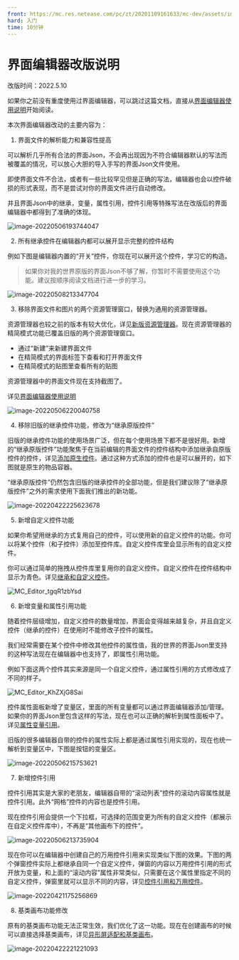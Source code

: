 ```yaml
---
front: https://mc.res.netease.com/pc/zt/20201109161633/mc-dev/assets/img/ui_image004.29b265a4.png
hard: 入门
time: 10分钟
---
```

# 界面编辑器改版说明

改版时间：2022.5.10

如果你之前没有重度使用过界面编辑器，可以跳过这篇文档，直接从[界面编辑器使用说明](./1-界面编辑器使用说明.md)开始阅读。

本次界面编辑器改动的主要内容为：



1. 界面文件的解析能力和兼容性提高

可以解析几乎所有合法的界面Json，不会再出现因为不符合编辑器默认的写法而被覆盖的情况，可以放心大胆的导入手写的界面Json文件使用。

即使界面文件不合法，或者有一些比较罕见但是正确的写法，编辑器也会以控件破损的形式表现，而不是尝试对你的界面文件进行自动修改。

并且界面Json中的继承，变量，属性引用，控件引用等特殊写法在改版后的界面编辑器中都得到了准确的体现。

![image-20220506193744047](./images/image-20220506193744047.png)



2. 所有继承控件在编辑器内都可以展开显示完整的控件结构

例如下图是编辑器内置的“开关”控件，你现在可以展开这个控件，学习它的构造。

> 如果你对我的世界原版的界面Json不够了解，你暂时不需要使用这个功能。建议按顺序阅读文档进行进一步的学习。

![image-20220508213347704](./images/image-20220508213347704.png)



3. 移除界面文件和图片的两个资源管理窗口，替换为通用的资源管理器。

资源管理器也较之前的版本有较大优化，详见[新版资源管理器](../15-资源管理/2.5-资源管理器（新版）.md)。现在资源管理器的精简模式功能已覆盖旧版的两个资源管理窗口。

- 通过“新建”来新建界面文件
- 在精简模式的界面标签下查看和打开界面文件
- 在精简模式的贴图里查看所有的贴图

资源管理器中的界面文件现在支持截图了。

详见[界面编辑器使用说明](./1-界面编辑器使用说明.md#新建界面文件)

![image-20220506220040758](./images/image-20220506220040758.png)



4. 移除旧版的继承控件功能，修改为“继承原版控件”

旧版的继承控件功能的使用场景广泛，但在每个使用场景下都不是很好用。新增的“继承原版控件”功能聚焦于在当前编辑的界面文件的控件结构中添加继承自原版控件的控件，详见[添加原生控件](./18-添加原生控件.md)。通过这种方式添加的控件也是可以展开的，如下图就是原生的物品容器。

“继承原版控件”仍然包含旧版的继承控件的全部功能，但是我们建议除了“继承原版控件”之外的需求使用下面我们推出的新功能。

![image-20220422225623678](./images/image-20220422225623678.png)



5. 新增自定义控件功能

如果你希望用继承的方式复用自己的控件，可以使用新的自定义控件的功能。你可以将某个控件（和子控件）添加至控件库。自定义控件库里会显示所有的自定义控件。

你可以通过简单的拖拽从控件库里复用你的自定义控件。自定义控件在控件结构中显示为青色。详见[继承和自定义控件](./13-继承和自定义控件.md)。

![MC_Editor_tgqR1zbYsd](./images/MC_Editor_tgqR1zbYsd.gif)



6. 新增变量和属性引用功能

随着控件层级增加，自定义控件的数量增加，界面会变得越来越复杂，并且自定义控件（继承的控件）在使用时不能修改子控件的属性。

我们经常需要在某个控件中修改其他控件的属性值，我的世界的界面Json里支持的这种写法现在在编辑器中也支持了，即属性引用功能。

例如下面这两个控件其实来源是同一个自定义控件，通过属性引用的方式修改成了不同的样子。

![MC_Editor_KhZXjG8Sai](./images/MC_Editor_KhZXjG8Sai.gif)

控件属性面板新增了变量区，里面的所有变量都可以通过界面编辑器添加/管理。如果你的界面Json里包含这样的写法，现在也可以正确的解析到属性面板中了。详见[属性变量引用](./15-变量引用和万用控件.md#属性变量引用)。

旧版的很多编辑器自带的控件的属性实际上都是通过属性引用实现的，现在也统一解析到变量区中，下图是按钮的变量区。

![image-20220506215753621](./images/image-20220506215753621.png)



7. 新增控件引用

控件引用其实是大家的老朋友，编辑器自带的“滚动列表”控件的滚动内容属性就是控件引用。此外“网格”控件的内容也是控件引用。

现在控件引用会提供一个下拉框，可选择的范围变更为所有的自定义控件（都展示在自定义控件库中），不再是“其他画布下的控件”。

![image-20220506213735904](./images/image-20220506213735904.png)

现在你可以在编辑器中创建自己的万用控件引用来实现类似下图的效果。下图的两个弹窗控件实际上都继承自同一个自定义控件，弹窗的内容以万用控件引用的形式开放为变量，和上面的“滚动内容”属性非常类似，只需要在这个属性里指定不同的自定义控件，弹窗里就可以显示不同的内容，详见[控件引用和万用控件](./15-变量引用和万用控件.md#控件引用和万用控件)。

![image-20220421175256869](./images/image-20220421175256869.png)



8. 基类画布功能修改

原有的基类画布功能无法正常生效，我们优化了这一功能。现在在创建画布的时候可以直接选择基类画布，详见[异形屏适配和基类画布](./20-界面适配预览和方法.md#异形屏适配和基类画布)。

![image-20220422221221093](./images/image-20220422221221093.png)
